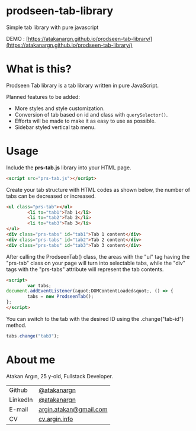 # prodseen-tab-library
Simple tab library with pure javascript

DEMO : [https://atakanargn.github.io/prodseen-tab-library/](https://atakanargn.github.io/prodseen-tab-library/)

# What is this?

Prodseen Tab library is a tab library written in pure JavaScript.

Planned features to be added:
- More styles and style customization.
- Conversion of tab based on id and class with `querySelector()`.
- Efforts will be made to make it as easy to use as possible.
- Sidebar styled vertical tab menu.

# Usage

Include the <b>prs-tab.js</b> library into your HTML page.
```html
<script src="prs-tab.js"></script>
```

Create your tab structure with HTML codes as shown below, the number of tabs can be decreased or increased.
```html
<ul class="prs-tab"></ul>
        <li to="tab1">Tab 1</li>
        <li to="tab2">Tab 2</li>
        <li to="tab3">Tab 3</li>
</ul>
<div class="prs-tabs" id="tab1">Tab 1 content</div>
<div class="prs-tabs" id="tab2">Tab 2 content</div>
<div class="prs-tabs" id="tab3">Tab 3 content</div>
```

After calling the ProdseenTab() class, the areas with the "ul" tag having the "prs-tab" class on your page will turn into selectable tabs, while the "div" tags with the "prs-tabs" attribute will represent the tab contents.
```html
<script>
        var tabs;
document.addEventListener(&quot;DOMContentLoaded&quot;, () => {
        tabs = new ProdseenTab();
};
</script>
```

You can switch to the tab with the desired ID using the .change("tab-id") method.

```js
tabs.change("tab3");
```

# About me
Atakan Argın, 25 y-old, Fullstack Developer.

|              |                                      |
|--------------|--------------------------------------|
| Github       | [@atakanargn](https://github.com/atakanargn)      |
| LinkedIn     | [@atakanargn](https://linkedin.com/in/atakanargn)   |
| E-mail       | [argin.atakan@gmail.com](mailto:argin.atakan@gmail.com) |
| CV           | [cv.argin.info](https://cv.argin.info/)            |
